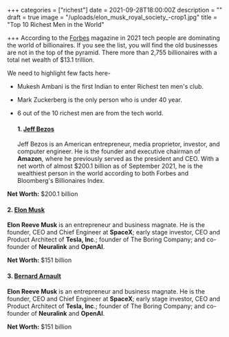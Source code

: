 +++
categories = ["richest"]
date = 2021-09-28T18:00:00Z
description = ""
draft = true
image = "/uploads/elon_musk_royal_society_-crop1.jpg"
title = "Top 10 Richest Men in the World"

+++
According to the [Forbes](https://www.forbes.com/billionaires/ "Forbes") magazine in 2021 tech people are dominating the world of billionaires. If you see the list, you will find the old businesses are not in the top of the pyramid. There more than 2,755 billionaires with a total net wealth of $13.1 trillion.

We need to highlight few facts here-

* Mukesh Ambani is the first Indian to enter Richest ten men's club.
* Mark Zuckerberg is the only person who is under 40 year.
* 6 out of the 10 richest men are from the tech world.

  #### **1.** [**Jeff Bezos**](https://en.wikipedia.org/wiki/Jeff_Bezos "Jeff Bezos")

  Jeff Bezos is an American entrepreneur, media proprietor, investor, and computer engineer. He is the founder and executive chairman of **Amazon**, where he previously served as the president and CEO. With a net worth of almost $200.1 billion as of September 2021, he is the wealthiest person in the world according to both Forbes and Bloomberg's Billionaires Index.

**Net Worth:** $200.1 billion

#### **2.** [**Elon Musk**](https://en.wikipedia.org/wiki/Elon_Musk "Elon Musk")

**Elon Reeve Musk** is an entrepreneur and business magnate. He is the founder, CEO and Chief Engineer at **SpaceX**; early stage investor, CEO and Product Architect of **Tesla, Inc**.; founder of The Boring Company; and co-founder of **Neuralink** and **OpenAI**.

**Net Worth:** $151 billion

#### **3.** [Bernard Arnault]()

**Elon Reeve Musk** is an entrepreneur and business magnate. He is the founder, CEO and Chief Engineer at **SpaceX**; early stage investor, CEO and Product Architect of **Tesla, Inc**.; founder of The Boring Company; and co-founder of **Neuralink** and **OpenAI**.

**Net Worth:** $151 billion